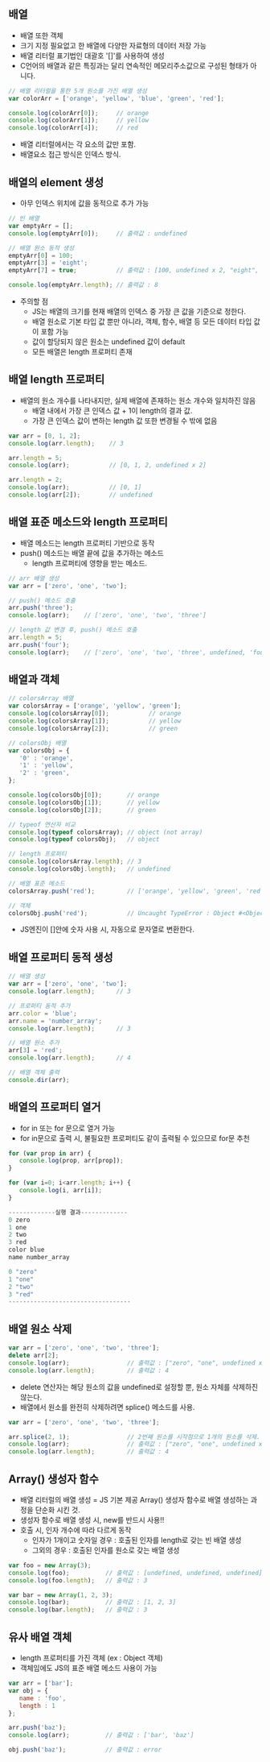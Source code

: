 ## 배열   
- 배열 또한 객체
- 크기 지정 필요없고 한 배열에 다양한 자료형의 데이터 저장 가능
- 배열 리터럴 표기법인 대괄호 '[]'를 사용하여 생성
- C언어의 배열과 같은 특징과는 달리 연속적인 메모리주소값으로 구성된 형태가 아니다.
   
```JAVASCRIPT
// 배열 리터럴을 통한 5개 원소를 가진 배열 생성
var colorArr = ['orange', 'yellow', 'blue', 'green', 'red'];

console.log(colorArr[0]);     // orange
console.log(colorArr[1]);     // yellow
console.log(colorArr[4]);     // red
```
- 배열 리터럴에서는 각 요소의 값만 포함.
- 배열요소 접근 방식은 인덱스 방식.

## 배열의 element 생성
- 아무 인덱스 위치에 값을 동적으로 추가 가능
```JAVASCRIPT
// 빈 배열
var emptyArr = [];
console.log(emptyArr[0]);     // 출력값 : undefined

// 배열 원소 동적 생성
emptyArr[0] = 100;
emptyArr[3] = 'eight';
emptyArr[7] = true;           // 출력값 : [100, undefined x 2, "eight", undefined x 3, true]

console.log(emptyArr.length); // 출력값 : 8
```
- 주의할 점
  - JS는 배열의 크기를 현재 배열의 인덱스 중 가장 큰 값을 기준으로 정한다.
  - 배열 원소로 기본 타입 값 뿐만 아니라, 객체, 함수, 배열 등 모든 데이터 타입 값이 포함 가능
  - 값이 할당되지 않은 원소는 undefined 값이 default
  - 모든 배열은 length 프로퍼티 존재


## 배열 length 프로퍼티
- 배열의 원소 개수를 나타내지만, 실제 배열에 존재하는 원소 개수와 일치하진 않음
  - 배열 내에서 가장 큰 인덱스 값 + 1이 length의 결과 값.
  - 가장 큰 인덱스 값이 변하는 length 값 또한 변경될 수 밖에 없음
```JAVASCRIPT
var arr = [0, 1, 2];
console.log(arr.length);    // 3

arr.length = 5;
console.log(arr);           // [0, 1, 2, undefined x 2]

arr.length = 2;
console.log(arr);           // [0, 1]
console.log(arr[2]);        // undefined
```

## 배열 표준 메소드와 length 프로퍼티
- 배열 메소드는 length 프로퍼티 기반으로 동작
- push() 메소드는 배열 끝에 값을 추가하는 메소드 
   - length 프로퍼티에 영향을 받는 메소드.
```JAVASCRIPT
// arr 배열 생성
var arr = ['zero', 'one', 'two'];

// push() 메소드 호출
arr.push('three');
console.log(arr);    // ['zero', 'one', 'two', 'three']

// length 값 변경 후, push() 메소드 호출
arr.length = 5;
arr.push('four');
console.log(arr);    // ['zero', 'one', 'two', 'three', undefined, 'four']
```

## 배열과 객체
```JAVASCRIPT
// colorsArray 배열
var colorsArray = ['orange', 'yellow', 'green'];
console.log(colorsArray[0]);           // orange
console.log(colorsArray[1]);           // yellow
console.log(colorsArray[2]);           // green

// colorsObj 배열
var colorsObj = {
   '0' : 'orange',
   '1' : 'yellow',
   '2' : 'green',
};

console.log(colorsObj[0]);       // orange
console.log(colorsObj[1]);       // yellow
console.log(colorsObj[2]);       // green

// typeof 연산자 비교
console.log(typeof colorsArray); // object (not array)
console.log(typeof colorsObj);   // object

// length 프로퍼티
console.log(colorsArray.length); // 3
console.log(colorsObj.length);   // undefined

// 배열 표준 메소드
colorsArray.push('red');         // ['orange', 'yellow', 'green', 'red']

// 객체
colorsObj.push('red');           // Uncaught TypeError : Object #<Object> has no method 'push'
```
- JS엔진이 []안에 숫자 사용 시, 자동으로 문자열로 변환한다.

## 배열 프로퍼티 동적 생성
```JAVASCRIPT
// 배열 생성
var arr = ['zero', 'one', 'two'];
console.log(arr.length);      // 3

// 프로퍼티 동적 추가
arr.color = 'blue';
arr.name = 'number_array';
console.log(arr.length);      // 3

// 배열 원소 추가
arr[3] = 'red';
console.log(arr.length);      // 4

// 배열 객체 출력
console.dir(arr);
```

## 배열의 프로퍼티 열거
- for in 또는 for 문으로 열거 가능
- for in문으로 출력 시, 불필요한 프로퍼티도 같이 출력될 수 있으므로 for문 추천

```JAVASCRIPT
for (var prop in arr) {
   console.log(prop, arr[prop]);
}

for (var i=0; i<arr.length; i++) {
   console.log(i, arr[i]);
}

-------------실행 결과-------------
0 zero
1 one
2 two
3 red
color blue
name number_array

0 "zero"
1 "one"
2 "two"
3 "red"
----------------------------------
```

## 배열 원소 삭제
```JAVASCRIPT
var arr = ['zero', 'one', 'two', 'three'];
delete arr[2];
console.log(arr);                // 출력값 : ["zero", "one", undefined x 1, "three"]
console.log(arr.length);         // 출력값 : 4
```
- delete 연산자는 해당 원소의 값을 undefined로 설정할 뿐, 원소 자체를 삭제하진 않는다.
- 배열에서 원소를 완전히 삭제하려면 splice() 메소드를 사용.
```JAVASCRIPT
var arr = ['zero', 'one', 'two', 'three'];

arr.splice(2, 1);                // 2번째 원소를 시작점으로 1개의 원소를 삭제.
console.log(arr);                // 출력값 : ["zero", "one", undefined x 1, "three"]
console.log(arr.length);         // 출력값 : 4
```

## Array() 생성자 함수
- 배열 리터럴의 배열 생성 = JS 기본 제공 Array() 생성자 함수로 배열 생성하는 과정을 단순화 시킨 것.
- 생성자 함수로 배열 생성 시, new를 반드시 사용!!
- 호출 시, 인자 개수에 따라 다르게 동작
   - 인자가 1개이고 숫자일 경우 : 호출된 인자를 length로 갖는 빈 배열 생성
   - 그외의 경우 : 호출된 인자를 원소로 갖는 배열 생성

```JAVASCRIPT
var foo = new Array(3);
console.log(foo);          // 출력값 : [undefined, undefined, undefined]
console.log(foo.length);   // 출력값 : 3

var bar = new Array(1, 2, 3);
console.log(bar);          // 출력값 : [1, 2, 3]
console.log(bar.length);   // 출력값 : 3
```

## 유사 배열 객체
- length 프로퍼티를 가진 객체 (ex : Object 객체)
- 객체임에도 JS의 표준 배열 메소드 사용이 가능
```JAVASCRIPT
var arr = ['bar'];
var obj = {
   name : 'foo',
   length : 1
};

arr.push('baz');
console.log(arr);          // 출력값 : ['bar', 'baz']

obj.push('baz');           // 출력값 : error
```
